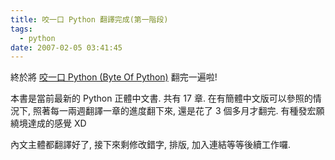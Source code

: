 ```yaml
---
title: 咬一口 Python 翻譯完成(第一階段)
tags:
  - python
date: 2007-02-05 03:41:45
---
```


終於將 [咬一口 Python (Byte Of Python)](http://docs.google.com/View?docid=ajkxs9k6pqxr_3fb3njp&revision=_published) 翻完一遍啦!

本書是當前最新的 Python 正體中文書. 共有 17 章. 
在有簡體中文版可以參照的情況下, 
照著每一兩週翻譯一章的進度翻下來, 
還是花了 3 個多月才翻完. 有種發宏願繞境達成的感覺 XD

內文主體都翻譯好了, 接下來剩修改錯字, 排版, 加入連結等等後續工作囉.